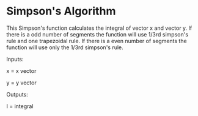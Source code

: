 # Simpson's Algorithm
This Simpson's function calculates the integral of vector x and vector y.
If there is a odd number of segments the function will use 1/3rd simpson's rule
and one trapezoidal rule.  If there is a even number of segments the
function will use only the 1/3rd simpson's rule.

Inputs:
  
  x = x vector
  
  y = y vector

Outputs:
  
  I = integral
